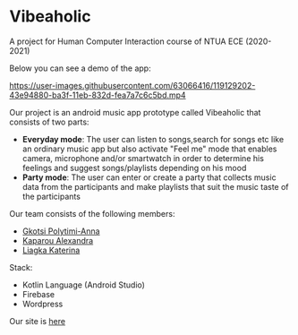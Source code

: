 # Vibeaholic

A project for Human Computer Interaction course of NTUA ECE (2020-2021)

Below you can see a demo of the app:


https://user-images.githubusercontent.com/63066416/119129202-43e94880-ba3f-11eb-832d-fea7a7c6c5bd.mp4


Our project is an android music app prototype called Vibeaholic that consists of two parts:
* **Everyday mode**: The user can listen to songs,search for songs etc like an ordinary music app but also activate "Feel me" mode
that enables camera, microphone and/or smartwatch in order to determine his feelings and suggest songs/playlists
depending on his mood
* **Party mode**: The user can enter or create a party that collects music data from the participants and make playlists that
suit the music taste of the participants

Our team consists of the following members:
* [Gkotsi Polytimi-Anna](https://github.com/PolyannaG)
* [Kaparou Alexandra](https://github.com/alexandrakapa)
* [Liagka Katerina](https://github.com/LiagkaAikaterini)

Stack:
* Kotlin Language (Android Studio)
* Firebase
* Wordpress

Our site is [here](https://snf-16344.ok-kno.grnetcloud.net/site1/)
